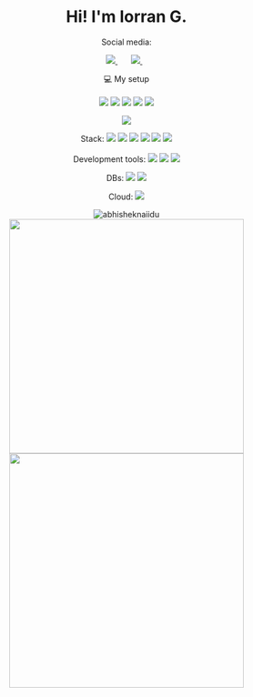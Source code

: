 <h1 align='center'>
  Hi! I'm Iorran G.
</h1>

<p align='center'>
  Social media:
</p>



<p align='center'>
  
  <a href="https://www.linkedin.com/in/iorran-gabrieli-57a1b91a7/">
    <img src="https://img.shields.io/badge/linkedin-%230077B5.svg?&style=for-the-badge&logo=linkedin&logoColor=white" />
  </a>&nbsp;&nbsp;
  </a>&nbsp;&nbsp;  
  <a href="https://www.facebook.com/iorran.gabriele/">
    <a href='mailto:iorran.gv@hotmail.com'><img src="https://img.shields.io/badge/Microsoft_Outlook-0078D4?style=for-the-badge&logo=microsoft-outlook&logoColor=white"/>
  </a>&nbsp;&nbsp;  
</p>

<p align='center'>
  💻 My setup<br/><br/>
  <img src="https://img.shields.io/badge/windows-%230078D6.svg?&style=for-the-badge&logo=windows&logoColor=white" />
    <img src="https://img.shields.io/badge/Ubuntu-E95420?style=for-the-badge&logo=ubuntu&logoColor=white" />
  <img src="https://img.shields.io/badge/AMD-Ryzen_5_3400G-ED1C24?style=for-the-badge&logo=amd&logoColor=white" />
  <img src="https://img.shields.io/badge/RAM-16GB-%230071C5.svg?&style=for-the-badge&logoColor=white" />
  <img src="https://img.shields.io/badge/NVIDIA-GTX1650-76B900?style=for-the-badge&logo=nvidia&logoColor=white" />
</p>
<p align='center'>
  <img src="https://img.shields.io/badge/mac%20os-000000?style=for-the-badge&logo=apple&logoColor=white" />
</p>

<p align='center'>
  Stack: <img src="https://img.shields.io/badge/Java-ED8B00?style=for-the-badge&logo=java&logoColor=white"/> 
         <img src="https://img.shields.io/badge/Node.js-339933?style=for-the-badge&logo=nodedotjs&logoColor=white"/> 
         <img src="https://img.shields.io/badge/Ruby-CC342D?style=for-the-badge&logo=ruby&logoColor=white"/> 
         <img src="https://img.shields.io/badge/Ruby_on_Rails-CC0000?style=for-the-badge&logo=ruby-on-rails&logoColor=white"/> 
         <img src="https://img.shields.io/badge/Spring-6DB33F?style=for-the-badge&logo=spring&logoColor=white"/>
         <img src="https://img.shields.io/badge/Python-3776AB?style=for-the-badge&logo=python&logoColor=white"/>
  
  
  
  <br>
  <br>
  Development tools: <img src="https://img.shields.io/badge/Eclipse-2C2255?style=for-the-badge&logo=eclipse&logoColor=white"/>
  <img src="https://img.shields.io/badge/Visual_Studio_Code-0078D4?style=for-the-badge&logo=visual%20studio%20code&logoColor=white"/>
  <img src="https://img.shields.io/badge/IntelliJIDEA-000000.svg?style=for-the-badge&logo=intellij-idea&logoColor=white"/>
</p>
<p align='center'>
  DBs: <img src="https://img.shields.io/badge/MySQL-00000F?style=for-the-badge&logo=mysql&logoColor=white"/>
  <img src="https://img.shields.io/badge/Microsoft%20SQL%20Server-CC2927?style=for-the-badge&logo=microsoft%20sql%20server&logoColor=white"/>
  <br>
</p>
<p align='center'>
  Cloud: <img src="https://img.shields.io/badge/Amazon_AWS-232F3E?style=for-the-badge&logo=amazon-aws&logoColor=white"/>
  <br>
</p>
<p align="center"> <img src="https://github-readme-stats.vercel.app/api?username=yIorran&show_icons=true&theme=gotham" alt="abhisheknaiidu" />
  <a href="#"><img src="https://github-readme-stats.vercel.app/api/top-langs/?username=yIorran&layout=compact&theme=gotham" width="412"></a>
  <a href="#"><img src="https://github-readme-streak-stats.herokuapp.com/?user=yIorran&theme=gotham" width="412"></a>
  
  
  



<!--
**Ilorran/Ilorran** is a ✨ _special_ ✨ repository because its `README.md` (this file) appears on your GitHub profile.

Here are some ideas to get you started:

- 🔭 I’m currently working on ...
- 🌱 I’m currently learning ...
- 👯 I’m looking to collaborate on ...
- 🤔 I’m looking for help with ...
- 💬 Ask me about ...
- 📫 How to reach me: ...
- 😄 Pronouns: ...
- ⚡ Fun fact: ...
-->
